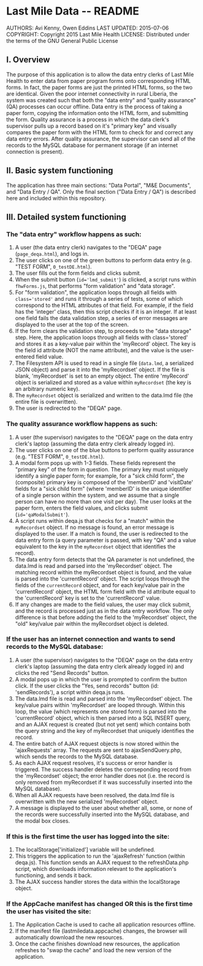 Last Mile Data -- README
========================

AUTHORS:        Avi Kenny, Owen Eddins
LAST UPDATED:   2015-07-06
COPYRIGHT:      Copyright 2015 Last Mile Health
LICENSE:        Distributed under the terms of the GNU General Public License


I. Overview
-----------

The purpose of this application is to allow the data entry clerks of Last Mile Health to enter data from paper program forms onto corresponding HTML forms. In fact, the paper forms are just the printed HTML forms, so the two are identical. Given the poor internet connectivity in rural Liberia, the system was created such that both the "data entry" and "quality assurance" (QA) processes can occur offline. Data entry is the process of taking a paper form, copying the information onto the HTML form, and submitting the form. Quality assurance is a process in which the data clerk's supervisor pulls up a record based on it's "primary key" and visually compares the paper form with the HTML form to check for and correct any data entry errors. After quality assurance, the supervisor can send all of the records to the MySQL database for permanent storage (if an internet connection is present).


II. Basic system functioning
----------------------------

The application has three main sections: "Data Portal", "M&E Documents", and "Data Entry / QA". Only the final section ("Data Entry / QA") is described here and included within this repository.


III. Detailed system functioning
--------------------------------

### The "data entry" workflow happens as such: ###

1. A user (the data entry clerk) navigates to the "DEQA" page (`page_deqa.html`), and logs in.
2. The user clicks on one of the green buttons to perform data entry (e.g. "TEST FORM", `0_testDE.html`).
3. The user fills out the form fields and clicks submit.
4. When the submit button (`id='lmd_submit'`) is clicked, a script runs within `fhwForms.js`, that performs "form validation" and "data storage".
5. For "form validation", the application loops through all fields with `class='stored'` and runs it through a series of tests, some of which correspond to the HTML attributes of that field. For example, if the field has the 'integer' class, then this script checks if it is an integer. If at least one field fails the data validation step, a series of error messages are displayed to the user at the top of the screen.
6. If the form clears the validation step, to proceeds to the "data storage" step. Here, the application loops through all fields with class='stored' and stores it as a key-value pair within the 'myRecord' object. The key is the field id attribute (NOT the name attribute), and the value is the user-entered field value.
7. The Filesystem API is used to read in a single file (`data.lmd`, a serialized JSON object) and parse it into the 'myRecordset' object. If the file is blank, 'myRecordset' is set to an empty object. The entire 'myRecord' object is serialized and stored as a value within `myRecordset` (the key is an arbitrary numeric key).
8. The `myRecordset` object is serialized and written to the data.lmd file (the entire file is overwritten).
9. The user is redirected to the "DEQA" page.


### The quality assurance workflow happens as such: ###

1. A user (the supervisor) navigates to the "DEQA" page on the data entry clerk's laptop (assuming the data entry clerk already logged in).
2. The user clicks on one of the blue buttons to perform quality assurance (e.g. "TEST FORM", `0_testDE.html`).
3. A modal form pops up with 1-3 fields. These fields represent the "primary key" of the form in question. The primary key must uniquely identify a single paper form; for example, for a "sick child form", the (composite) primary key is composed of the 'memberID' and 'visitDate' fields for a "sick child form" (where 'memberID' is the unique identifier of a single person within the system, and we assume that a single person can have no more than one visit per day). The user looks at the paper form, enters the field values, and clicks submit (`id='qaModalSubmit'`).
4. A script runs within deqa.js that checks for a "match" within the `myRecordset` object. If no message is found, an error message is displayed to the user. If a match is found, the user is redirected to the data entry form (a query parameter is passed, with key "QA" and a value equivalent to the key in the `myRecordset` object that identifies the record).
5. The data entry form detects that the QA parameter is not undefined, the data.lmd is read and parsed into the 'myRecordset' object. The matching record within the myRecordset object is found, and the value is parsed into the 'currentRecord' object. The script loops through the fields of the `currentRecord` object, and for each key/value pair in the 'currentRecord' object, the HTML form field with the id attribute equal to the 'currentRecord' key is set to the 'currentRecord' value.
6. If any changes are made to the field values, the user may click submit, and the record is processed just as in the data entry workflow. The only difference is that before adding the field to the 'myRecordset' object, the "old" key/value pair within the myRecordset object is deleted.


### If the user has an internet connection and wants to send records to the MySQL database: ###

1. A user (the supervisor) navigates to the "DEQA" page on the data entry clerk's laptop (assuming the data entry clerk already logged in) and clicks the red "Send Records" button.
2. A modal pops up in which the user is prompted to confirm the button click. If the user clicks the "Yes, send records" button (id: 'sendRecords'), a script within deqa.js runs.
3. The data.lmd file is read and parsed into the 'myRecordset' object. The key/value pairs within 'myRecordset' are looped through. Within this loop, the value (which represents one stored form) is parsed into the 'currentRecord' object, which is then parsed into a SQL INSERT query, and an AJAX request is created (but not yet sent) which contains both the query string and the key of myRecordset that uniquely identifies the record.
4. The entire batch of AJAX request objects is now stored within the 'ajaxRequests' array. The requests are sent to ajaxSendQuery.php, which sends the records to the MySQL database.
5. As each AJAX request resolves, it's success or error handler is triggered. The success handler deletes the corrseponding record from the 'myRecordset' object; the error handler does not (i.e. the record is only removed from myRecordset if it was successfully inserted into the MySQL database).
6. When all AJAX requests have been resolved, the data.lmd file is overwritten with the new serialized 'myRecordset' object.
7. A message is displayed to the user about whether all, some, or none of the records were successfully inserted into the MySQL database, and the modal box closes.


### If this is the first time the user has logged into the site: ###

1. The localStorage['initialized'] variable will be undefined.
2. This triggers the application to run the 'ajaxRefresh' function (within deqa.js). This function sends an AJAX request to the refreshData.php script, which downloads information relevant to the application's functioning, and sends it back.
3. The AJAX success handler stores the data within the localStorage object.


### If the AppCache manifest has changed OR this is the first time the user has visited the site: ###

1. The Application Cache is used to cache all application resources offline.
2. If the manifest file (lastmiledata.appcache) changes, the browser will automatically download the new resources.
3. Once the cache finishes download new resources, the application refreshes to "swap the cache" and load the new version of the application.
